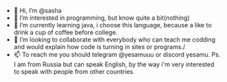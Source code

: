 - 👋 Hi, I’m @sasha
- 👀 I’m interested in programming, but know quite a bit(nothing)
- 🌱 I’m currently learning java, i choose this language, because a like to drink a cup of coffee before college.
- 💞️ I’m looking to collaborate with everybody who can teach me codding and would explain how code is turning in sites or programs./
- 📫 To reach me you should telegram @yesamuuu or discord yesamu.
 Ps. I am from Russia but can speak English, by the way i'm very interested to speak with people from other countries.
